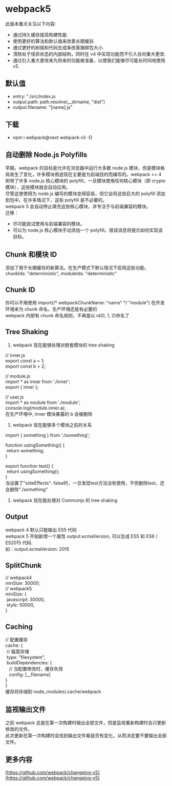 
# webpack5
此版本重点关注以下内容:

- 通过持久缓存提高构建性能.
- 使用更好的算法和默认值来改善长期缓存.
- 通过更好的树摇和代码生成来改善捆绑包大小.
- 清除处于怪异状态的内部结构，同时在 v4 中实现功能而不引入任何重大更改.
- 通过引入重大更改来为将来的功能做准备，以使我们能够尽可能长时间地使用 v5.

## 默认值

- entry: "./src/index.js
- output.path: path.resolve(__dirname, "dist")
- output.filename: "[name].js"

## 下载

- npm i webpack@next webpack-cli -D

## 自动删除 Node.js Polyfills
早期，webpack 的目标是允许在浏览器中运行大多数 node.js 模块，但是模块格局发生了变化，许多模块用途现在主要是为前端目的而编写的。webpack <= 4 附带了许多 node.js 核心模块的 polyfill，一旦模块使用任何核心模块（即 crypto 模块），这些模块就会自动应用。<br />尽管这使使用为 node.js 编写的模块变得容易，但它会将这些巨大的 polyfill 添加到包中。在许多情况下，这些 polyfill 是不必要的。<br />webpack 5 会自动停止填充这些核心模块，并专注于与前端兼容的模块。<br />迁移：

- 尽可能尝试使用与前端兼容的模块。
- 可以为 node.js 核心模块手动添加一个 polyfill。错误消息将提示如何实现该目标。

## Chunk 和模块 ID
添加了用于长期缓存的新算法。在生产模式下默认情况下启用这些功能。<br />chunkIds: "deterministic", moduleIds: "deterministic"

## Chunk ID
你可以不用使用 import(/* webpackChunkName: "name" */ "module") 在开发环境来为 chunk 命名，生产环境还是有必要的<br />webpack 内部有 chunk 命名规则，不再是以 id(0, 1, 2)命名了

## Tree Shaking

1. webpack 现在能够处理对嵌套模块的 tree shaking

// inner.js<br />export const a = 1;<br />export const b = 2;

// module.js<br />import * as inner from './inner';<br />export { inner };

// user.js<br />import * as module from './module';<br />console.log(module.inner.a);<br />在生产环境中, inner 模块暴露的 b 会被删除

1. webpack 现在能够多个模块之前的关系

import { something } from './something';

function usingSomething() {<br />  return something;<br />}

export function test() {<br />  return usingSomething();<br />}<br />当设置了"sideEffects": false时，一旦发现test方法没有使用，不但删除test，还会删除"./something"

1. webpack 现在能处理对 Commonjs 的 tree shaking

## Output
webpack 4 默认只能输出 ES5 代码<br />webpack 5 开始新增一个属性 output.ecmaVersion, 可以生成 ES5 和 ES6 / ES2015 代码.<br />如：output.ecmaVersion: 2015

## SplitChunk
// webpack4<br />minSize: 30000;<br />// webpack5<br />minSize: {<br />  javascript: 30000,<br />  style: 50000,<br />}

## Caching
// 配置缓存<br />cache: {<br />  // 磁盘存储<br />  type: "filesystem",<br />  buildDependencies: {<br />    // 当配置修改时，缓存失效<br />    config: [__filename]<br />  }<br />}<br />缓存将存储到 node_modules/.cache/webpack

## 监视输出文件
之前 webpack 总是在第一次构建时输出全部文件，但是监视重新构建时会只更新修改的文件。<br />此次更新在第一次构建时会找到输出文件看是否有变化，从而决定要不要输出全部文件。

## 

## 更多内容
[https://github.com/webpack/changelog-v5](https://github.com/webpack/changelog-v5)
